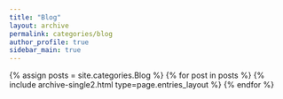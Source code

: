 ```yaml
---
title: "Blog"
layout: archive
permalink: categories/blog
author_profile: true
sidebar_main: true
---
```


 
{% assign posts = site.categories.Blog %}
{% for post in posts %} {% include archive-single2.html type=page.entries_layout %} {% endfor %}

 
